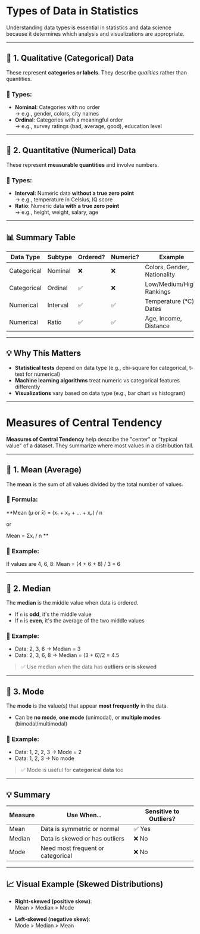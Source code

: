 # Types of Data in Statistics

Understanding data types is essential in statistics and data science because it determines which analysis and visualizations are appropriate.

---

## 📘 1. Qualitative (Categorical) Data

These represent **categories or labels**. They describe *qualities* rather than quantities.

### 🔹 Types:
- **Nominal**: Categories with no order  
  → e.g., gender, colors, city names  
- **Ordinal**: Categories with a meaningful order  
  → e.g., survey ratings (bad, average, good), education level

---

## 📗 2. Quantitative (Numerical) Data

These represent **measurable quantities** and involve numbers.

### 🔹 Types:
- **Interval**: Numeric data **without a true zero point**  
  → e.g., temperature in Celsius, IQ score  
- **Ratio**: Numeric data **with a true zero point**  
  → e.g., height, weight, salary, age

---

## 📊 Summary Table

| Data Type   | Subtype   | Ordered? | Numeric? | Example                      |
|-------------|-----------|----------|----------|------------------------------|
| Categorical | Nominal   | ❌       | ❌       | Colors, Gender, Nationality  |
| Categorical | Ordinal   | ✅       | ❌       | Low/Medium/High, Rankings    |
| Numerical   | Interval  | ✅       | ✅       | Temperature (°C), Dates      |
| Numerical   | Ratio     | ✅       | ✅       | Age, Income, Distance        |

---

## 💡 Why This Matters

- **Statistical tests** depend on data type (e.g., chi-square for categorical, t-test for numerical)
- **Machine learning algorithms** treat numeric vs categorical features differently
- **Visualizations** vary based on data type (e.g., bar chart vs histogram)

---


# Measures of Central Tendency

**Measures of Central Tendency** help describe the "center" or "typical value" of a dataset. They summarize where most values in a distribution fall.

---

## 📘 1. Mean (Average)

The **mean** is the sum of all values divided by the total number of values.

### 🔹 Formula:

**Mean (μ or x̄) = (x₁ + x₂ + ... + xₙ) / n

or

Mean = Σxᵢ / n
**

### 🔹 Example:
If values are 4, 6, 8:
Mean = (4 + 6 + 8) / 3 = 6

---

## 📗 2. Median

The **median** is the middle value when data is ordered.

- If `n` is **odd**, it's the middle value  
- If `n` is **even**, it's the average of the two middle values

### 🔹 Example:
- Data: 2, 3, 6 → Median = 3  
- Data: 2, 3, 6, 8 → Median = (3 + 6)/2 = 4.5

> ✅ Use median when the data has **outliers or is skewed**

---

## 📙 3. Mode

The **mode** is the value(s) that appear **most frequently** in the data.

- Can be **no mode**, **one mode** (unimodal), or **multiple modes** (bimodal/multimodal)

### 🔹 Example:
- Data: 1, 2, 2, 3 → Mode = 2  
- Data: 1, 2, 3 → No mode

> ✅ Mode is useful for **categorical data** too

---

## 💡 Summary

| Measure | Use When...                          | Sensitive to Outliers? |
|---------|--------------------------------------|-------------------------|
| Mean    | Data is symmetric or normal          | ✅ Yes                  |
| Median  | Data is skewed or has outliers       | ❌ No                   |
| Mode    | Need most frequent or categorical    | ❌ No                   |

---

## 📈 Visual Example (Skewed Distributions)

- **Right-skewed (positive skew)**:  
  Mean > Median > Mode

- **Left-skewed (negative skew)**:  
  Mode > Median > Mean


